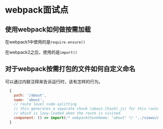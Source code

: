 # webpack面试点

## 使用webpack如何做按需加载

在webpack1中使用的是`require.ensure()`

在webpack2之后，使用的是`import()`

## 对于webpack按需打包的文件如何自定义命名

可以通过内联注释来告诉运行时，该有怎样的行为。

```js
  {
    path: '/about',
    name: 'about',
    // route level code-splitting
    // this generates a separate chunk (about.[hash].js) for this route
    // which is lazy-loaded when the route is visited.
    component: () => import(/* webpackChunkName: "about" */ '../views/About.vue')
  }
```
